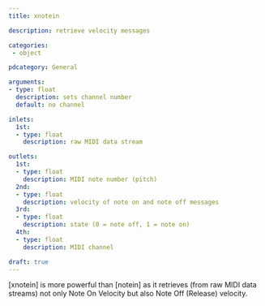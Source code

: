 ```yaml
---
title: xnotein

description: retrieve velocity messages

categories:
 - object

pdcategory: General

arguments:
- type: float
  description: sets channel number
  default: no channel

inlets:
  1st:
  - type: float
    description: raw MIDI data stream

outlets:
  1st:
  - type: float
    description: MIDI note number (pitch)
  2nd:
  - type: float
    description: velocity of note on and note off messages
  3rd:
  - type: float
    description: state (0 = note off, 1 = note on)
  4th:
  - type: float
    description: MIDI channel

draft: true
---
```


[xnotein] is more powerful than [notein] as it retrieves (from raw MIDI data streams) not only Note On Velocity but also Note Off (Release) velocity.

